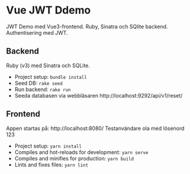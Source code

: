 # Vue JWT Ddemo
JWT Demo med Vue3-frontend. Ruby, Sinatra och SQlite backend. Authentisering med JWT.

## Backend
Ruby (v3) med Sinatra och SQLite. 

* Project setup: ```bundle install```
* Seed DB: ```rake seed```
* Run backend: ```rake run```
* Seeda databasen via webbläsaren http://localhost:9292/api/v1/reset/

## Frontend

Appen startas på: http://localhost:8080/ 
Testanvändare ola med lösenord 123

* Project setup: ```yarn install```
* Compiles and hot-reloads for development: ```yarn serve```
* Compiles and minifies for production: ```yarn build```
* Lints and fixes files: ```yarn lint```
